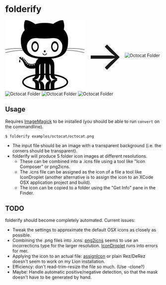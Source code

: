 # folderify

<img alt="Octocat" src="./examples/octocat/octocat.png" style="width: 256px; vertical-align: middle;"/>
<span style="font-size: 128px; vertical-align: middle;">&rarr;</span>
<img alt="Octocat Folder" src="https://github.com/lgarron/folderify/raw/master/examples/octocat/octocat_folder_256.png" style="width: 256px; vertical-align: middle;"/>
<img alt="Octocat Folder" src="https://github.com/lgarron/folderify/raw/master/examples/octocat/octocat_folder_128.png" style="width: 128px; vertical-align: middle;"/>
<img alt="Octocat Folder" src="https://github.com/lgarron/folderify/raw/master/examples/octocat/octocat_folder_32.png" style="width: 32px; vertical-align: middle;"/>
<img alt="Octocat Folder" src="https://github.com/lgarron/folderify/raw/master/examples/octocat/octocat_folder_16.png" style="width: 16px; vertical-align: middle;"/>


## Usage

Requires [ImageMagick](http://www.imagemagick.org/) to be installed (you should be able to run <code>convert</code> on the commandline).

    $ folderify examples/octocat/octocat.png
 
- The input file should be an image with a transparent background (i.e. the corners should be transparent).
- folderify will produce 5 folder icon images at different resolutions.
  - These can be combined into a .icns file using a tool like "Icon Composer" or png2icns.
  - The .icns file can be assigned as the icon of a file a tool like IconDroplet (another alternative is to assign the icon to an XCode OSX application project and build).
  - The icon can be copied to a folder using the "Get Info" pane in the Finder.
  
## TODO

folderify should become completely automated. Current issues:

- Tweak the settings to approximate the default OSX icons as closely as possible.
- Combining the .png files into .icns: [png2icns](http://icns.sourceforge.net/) seems to use an incorrecticns type for the larger resolution. [IconDroplet](http://zweisoft.blogspot.com/2011/06/icondroplet-15.html) runs into errors for mer.
- Applying the icon to an actual file: [assignIcon](http://hasseg.org/stuff/assignIconScript/assignIcon.py) or plain Rez/DeRez doesn't seem to work on my Lion installation.
- Efficiency: don't read-trim-resize the file so much. (Use -clone?)
- Maybe: Handle automatic positive/negative detection, so that the mask doesn't have to be generated by hand.
